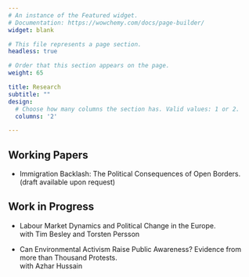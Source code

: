 ```yaml
---
# An instance of the Featured widget.
# Documentation: https://wowchemy.com/docs/page-builder/
widget: blank

# This file represents a page section.
headless: true

# Order that this section appears on the page.
weight: 65

title: Research
subtitle: ""
design:
  # Choose how many columns the section has. Valid values: 1 or 2.
  columns: '2'

---
```

## Working Papers

* Immigration Backlash: The Political Consequences of Open Borders. (draft available upon request)

## Work in Progress

* Labour Market Dynamics and Political Change in the Europe.\
  with Tim Besley and Torsten Persson
<p></p>

* Can Environmental Activism Raise Public Awareness? Evidence from more than Thousand
  Protests.\
  with Azhar Hussain
